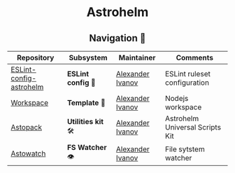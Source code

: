 <h1 align="center"> Astrohelm </h1>

<h2 align="center">Navigation 🚀</h2>

| Repository                            | Subsystem            | Maintainer                     | Comments                     |
| ------------------------------------- | -------------------- | ------------------------------ | ---------------------------- |
| [ESLint-config-astrohelm][eslint:git] | **ESLint config** 📜 | [Alexander Ivanov][sashapop10] | ESLint ruleset configuration |
| [Workspace][workspace:git]            | **Template** 📝      | [Alexander Ivanov][sashapop10] | Nodejs workspace     |
| [Astopack][astopack:git]            | **Utilities kit** 🛠️       | [Alexander Ivanov][sashapop10] | Astrohelm Universal Scripts Kit      |
| [Astowatch][astowatch:git]            | **FS Watcher** 👁️       | [Alexander Ivanov][sashapop10] | File sytstem watcher |

[eslint:git]: https://github.com/astrohelm/eslint-config-astrohelm
[workspace:git]: https://github.com/astrohelm/workspace
[astopack:git]: https://github.com/astrohelm/astopack
[astowatch:git]: https://github.com/astrohelm/astowatch
[sashapop10]: https://github.com/sashapop10
[maksim]: https://github.com/expertrix

